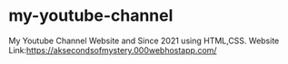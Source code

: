 # my-youtube-channel
My Youtube Channel Website and Since 2021 using HTML,CSS. Website Link:https://aksecondsofmystery.000webhostapp.com/
